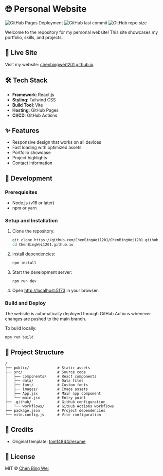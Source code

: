 # 🌐 Personal Website

![GitHub Pages Deployment](https://img.shields.io/github/actions/workflow/status/ChenBingWei1201/ChenBingWei1201.github.io/deploy.yml?label=deployment)
![GitHub last commit](https://img.shields.io/github/last-commit/ChenBingWei1201/ChenBingWei1201.github.io)
![GitHub repo size](https://img.shields.io/github/repo-size/ChenBingWei1201/ChenBingWei1201.github.io)

Welcome to the repository for my personal website! This site showcases my portfolio, skills, and projects.

## 🚀 Live Site

Visit my website: [chenbingwei1201.github.io](https://chenbingwei1201.github.io/)

## 🛠️ Tech Stack

- **Framework**: React.js
- **Styling**: Tailwind CSS
- **Build Tool**: Vite
- **Hosting**: GitHub Pages
- **CI/CD**: GitHub Actions

## ✨ Features

- Responsive design that works on all devices
- Fast loading with optimized assets
- Portfolio showcase
- Project highlights
- Contact information

## 🔧 Development

### Prerequisites

- Node.js (v16 or later)
- npm or yarn

### Setup and Installation

1. Clone the repository:

   ```bash
   git clone https://github.com/ChenBingWei1201/ChenBingWei1201.github.io.git
   cd ChenBingWei1201.github.io
   ```

2. Install dependencies:

   ```bash
   npm install
   ```

3. Start the development server:

   ```bash
   npm run dev
   ```

4. Open [http://localhost:5173](http://localhost:5173) in your browser.

### Build and Deploy

The website is automatically deployed through GitHub Actions whenever changes are pushed to the main branch.

To build locally:

```bash
npm run build
```

## 📁 Project Structure

```
/
├── public/             # Static assets
├── src/                # Source code
│   ├── components/     # React components
│   ├── data/           # Data files
│   ├── font/           # Custom fonts
│   ├── images/         # Image assets
│   ├── App.jsx         # Main app component
│   └── main.jsx        # Entry point
├── .github/            # GitHub configuration
│   └── workflows/      # GitHub Actions workflows
├── package.json        # Project dependencies
└── vite.config.js      # Vite configuration
```

## 🙏 Credits

- Original template: [tom14844/resume](https://github.com/tom1484/resume)

## 📄 License

MIT © [Chen Bing Wei](https://github.com/ChenBingWei1201)
